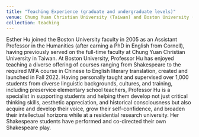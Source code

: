 ```yaml
---
title: "Teaching Experience (graduate and undergraduate levels)"
venue: Chung Yuan Christian University (Taiwan) and Boston University (Boston, MA)
collection: teaching
---
```


Esther Hu joined the Boston University faculty in 2005 as an Assistant Professor in the Humanities (after earning a PhD in English from Cornell), having previously served on the full-time faculty at Chung Yuan Christian University in Taiwan.  At Boston University, Professor Hu has enjoyed teaching a diverse offering of courses ranging from Shakespeare to the required MFA course in Chinese to English literary translation, created and launched in Fall 2022. Having personally taught and supervised over 1,000 students from diverse linguistic backgrounds, cultures, and training, including preservice elementary school teachers, Professor Hu is a specialist in supporting students and helping them develop not just critical thinking skills, aesthetic appreciation, and historical consciousness but also acquire and develop their voice, grow their self-confidence, and broaden their intellectual horizons while at a residential research university. Her Shakespeare students have performed and co-directed their own Shakespeare play.
